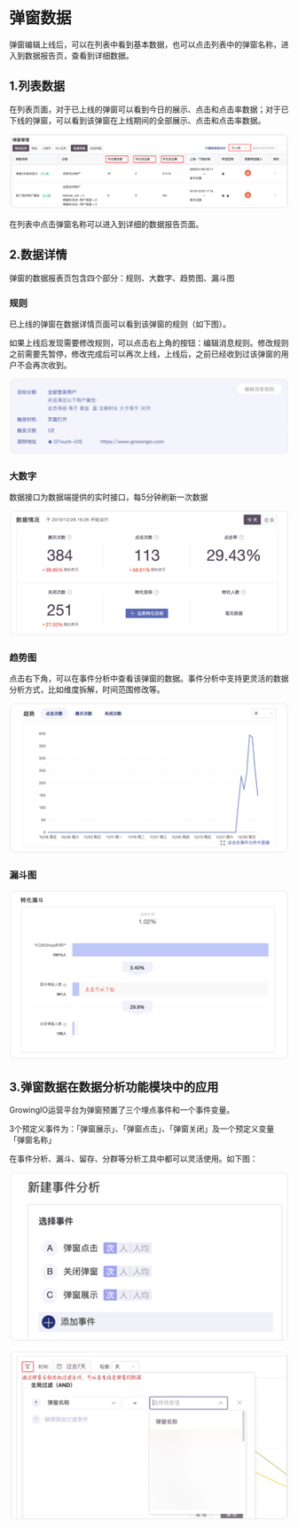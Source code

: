 # 弹窗数据

弹窗编辑上线后，可以在列表中看到基本数据，也可以点击列表中的弹窗名称，进入到数据报告页，查看到详细数据。

## 1.列表数据

在列表页面，对于已上线的弹窗可以看到今日的展示、点击和点击率数据；对于已下线的弹窗，可以看到该弹窗在上线期间的全部展示、点击和点击率数据。

![](../../.gitbook/assets/shu-ju-1.png)

在列表中点击弹窗名称可以进入到详细的数据报告页面。

## 2.数据详情

弹窗的数据报表页包含四个部分：规则、大数字、趋势图、漏斗图

### **规则**

已上线的弹窗在数据详情页面可以看到该弹窗的规则（如下图）。

如果上线后发现需要修改规则，可以点击右上角的按钮：编辑消息规则。修改规则之前需要先暂停，修改完成后可以再次上线，上线后，之前已经收到过该弹窗的用户不会再次收到。

![](../../.gitbook/assets/gui-ze.png)

### **大数字**

数据接口为数据端提供的实时接口，每5分钟刷新一次数据

![](../../.gitbook/assets/da-shu-zi.png)

### **趋势图**

点击右下角，可以在事件分析中查看该弹窗的数据。事件分析中支持更灵活的数据分析方式，比如维度拆解，时间范围修改等。

![](../../.gitbook/assets/qu-shi-tu.png)

### **漏斗图**

![](../../.gitbook/assets/zhuan-hua.png)

## 3.弹窗数据在数据分析功能模块中的应用

GrowingIO运营平台为弹窗预置了三个埋点事件和一个事件变量。

3个预定义事件为：「弹窗展示」、「弹窗点击」、「弹窗关闭」及一个预定义变量「弹窗名称」

在事件分析、漏斗、留存、分群等分析工具中都可以灵活使用。如下图：

![](../../.gitbook/assets/3-ge-shi-jian.png)

![](../../.gitbook/assets/guo-lv-2.png)

